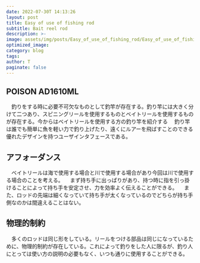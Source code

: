```yaml
---
date: 2022-07-30T 14:13:26
layout: post
title: Easy of use of fishing rod
subtitle: Bait reel rod
description: >-
image: assets/img/posts/Easy_of_use_of_fishing_rod/Easy_of_use_of_fishing_rod.png
optimized_image: 
category: blog
tags: 
author: T
paginate: false
---
```


## POISON AD1610ML

　釣りをする時に必要不可欠なものとして釣竿が存在する。釣り竿には大きく分けて二つあり、スピニングリールを使用するものとベイトリールを使用するものが存在する。今からはベイトリールを使用する方の釣り竿を紹介する
　釣り竿は誰でも簡単に魚を軽い力で釣り上げたり、遠くにルアーを飛ばすことのできる優れたデザインを持つユーザインタフェースである。

## アフォーダンス

　ベイトリールは海で使用する場合と川で使用する場合があり今回は川で使用する場合のことを考える。
　まず持ち手に出っぱりがあり、持つ時に指を引っ掛けることによって持ち手を安定させ、力を効率よく伝えることができる。
　また、ロッドの先端は細くなっていて持ち手が太くなっているのでどちらが持ち手側なのかは間違えることはない。

## 物理的制約

　多くのロッドは同じ形をしている。リールをつける部品は同じになっているために、物理的制約が存在している。これによって釣りをした人に限るが、釣り人にとっては使い方の説明の必要もなく、いつも通りに使用することができる。